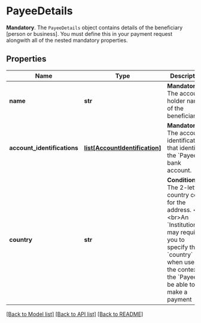 # PayeeDetails

__Mandatory__. The `PayeeDetails` object contains details of the beneficiary [person or business]. You must define this in your payment request alongwith all of the nested mandatory properties.
## Properties
Name | Type | Description | Notes
------------ | ------------- | ------------- | -------------
**name** | **str** | __Mandatory__. The account holder name of the beneficiary. | 
**account_identifications** | [**list[AccountIdentification]**](AccountIdentification.md) | __Mandatory__. The account identifications that identify the &#x60;Payee&#x60; bank account. | 
**country** | **str** | __Conditional__. The 2-letter country code for the address. &lt;br&gt;&lt;br&gt;An &#x60;Institution&#x60; may require you to specify the &#x60;country&#x60; when used in the context of the &#x60;Payee&#x60; to be able to make a payment | 

[[Back to Model list]](../README.md#documentation-for-models) [[Back to API list]](../README.md#documentation-for-api-endpoints) [[Back to README]](../README.md)


